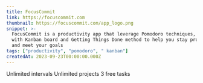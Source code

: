 ```yaml
---
title: FocusCommit
link: https://focuscommit.com
thumbnail: https://focuscommit.com/app_logo.png
snippet: >-
  FocusCommit is a productivity app that leverage Pomodoro techniques, combine
  with Kanban board and Getting Things Done method to help you stay productive
  and meet your goals
tags: ["productivity", "pomodoro", " kanban"]
createdAt: 2023-09-23T00:00:00.000Z
---
```

Unlimited intervals
Unlimited projects
3 free tasks